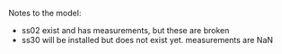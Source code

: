Notes to the model:
- ss02 exist and has measurements, but these are broken
- ss30 will be installed but does not exist yet. measurements are NaN